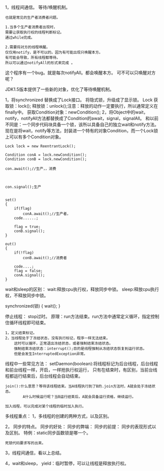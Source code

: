 

1，线程间通信。
	等待/唤醒机制。

	也就是常见的生产者消费者问题。

	1.当多个生产者消费者出现时，
	需要让获取执行权的线程判断标记。
	通过while完成。

	2.需要将对方的线程唤醒。
	仅仅用notify，是不可以的。因为有可能出现只唤醒本方。
	有可能会导致，所有线程都等待。
	所以可以通过notifyAll的形式来完成 。



这个程序有一个bug。就是每次notifyAll。都会唤醒本方。
可不可以只唤醒对方呢？

JDK1.5版本提供了一些新的对象，优化了等待唤醒机制。

1，将synchronized 替换成了Lock接口。
	将隐式锁，升级成了显示锁。
	Lock
		获取锁：lock();
		释放锁：unlock();注意：释放的动作一定要执行，所以通常定义在finally中。
		获取Condition对象：newCondition();
2，将Object中的wait，notify，notifyAll方法都替换成了Condition的await，signal，signalAll。
	和以前不同是：一个同步代码块具备一个锁，该所以具备自己的独立wait和notify方法。
	现在是将wait，notify等方法，封装进一个特有的对象Condition，而一个Lock锁上可以有多个Condition对象。


	Lock lock = new ReentrantLock();

	Condition conA = lock.newCondition();
	Condition conB = lock.newCondition();

	con.await();//生产，，消费



	con.signal();生产


	set()
	{
		if(flag)
			conA.await();//生产者，
		code......;

		flag = true;
		conB.signal();
	}
	
	out()
	{
		if(!flag)
			conB.await();//消费者

		code....;
		flag = false;
		conA.signal();
	}



wait和sleep的区别：
wait:释放cpu执行权，释放同步中锁。
sleep:释放cpu执行权，不释放同步中锁。


synchronized(锁)
{
	wait();
}


停止线程：
	stop过时。
	原理：run方法结束。run方法中通常定义循环，指定控制住循环线程即可结束。

	1，定义结束标记。
	2，当线程处于了冻结状态，没有执行标记，程序一样无法结束。
		这时可以循环，正常退出冻结状态，或者强制结束冻结状态。
		强制结束冻结状态：interrupt();目的是线程强制从冻结状态恢复到运行状态。
		但是会发生InterruptedException异常。



线程中一些常见方法：
	setDaemon(boolean):将线程标记为后台线程，后台线程和前台线程一样，开启，一样抢执行权运行，
	只有在结束时，有区别，当前台线程都运行结束后，后台线程会自动结束。

	join():什么意思？等待该线程结束。当A线程执行到了B的.join方法时，A就会处于冻结状态。
			A什么时候运行呢？当B运行结束后，A就会具备运行资格，继续运行。

	加入线程，可以完成对某个线程的临时加入执行。

	


多线程重点：
1，多线程的创建的两种方式，以及区别。

2，
	同步的特点。
	同步的好处：
	同步的弊端：
	同步的前提：
	同步的表现形式以及区别。
	特例：static同步函数锁是哪一个。

	死锁代码要求写的出来。


3，线程间通信，看以上总结。


4，wait和sleep，  yield：临时暂停，可以让线程是释放执行权。
